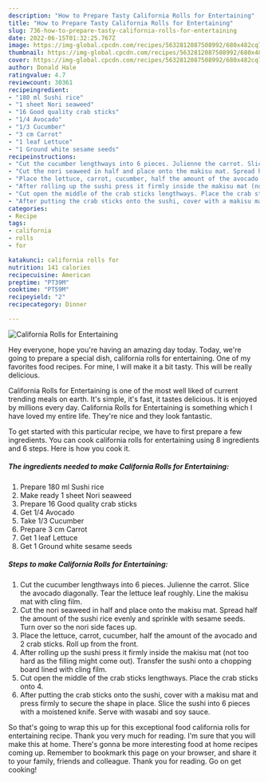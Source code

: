 ```yaml
---
description: "How to Prepare Tasty California Rolls for Entertaining"
title: "How to Prepare Tasty California Rolls for Entertaining"
slug: 736-how-to-prepare-tasty-california-rolls-for-entertaining
date: 2022-06-15T01:32:25.767Z
image: https://img-global.cpcdn.com/recipes/5632812087508992/680x482cq70/california-rolls-for-entertaining-recipe-main-photo.jpg
thumbnail: https://img-global.cpcdn.com/recipes/5632812087508992/680x482cq70/california-rolls-for-entertaining-recipe-main-photo.jpg
cover: https://img-global.cpcdn.com/recipes/5632812087508992/680x482cq70/california-rolls-for-entertaining-recipe-main-photo.jpg
author: Donald Hale
ratingvalue: 4.7
reviewcount: 30361
recipeingredient:
- "180 ml Sushi rice"
- "1 sheet Nori seaweed"
- "16 Good quality crab sticks"
- "1/4 Avocado"
- "1/3 Cucumber"
- "3 cm Carrot"
- "1 leaf Lettuce"
- "1 Ground white sesame seeds"
recipeinstructions:
- "Cut the cucumber lengthways into 6 pieces. Julienne the carrot. Slice the avocado diagonally. Tear the lettuce leaf roughly. Line the makisu mat with cling film."
- "Cut the nori seaweed in half and place onto the makisu mat. Spread half the amount of the sushi rice evenly and sprinkle with sesame seeds. Turn over so the nori side faces up."
- "Place the lettuce, carrot, cucumber, half the amount of the avocado and 2 crab sticks. Roll up from the front."
- "After rolling up the sushi press it firmly inside the makisu mat (not too hard as the filling might come out). Transfer the sushi onto a chopping board lined with cling film."
- "Cut open the middle of the crab sticks lengthways. Place the crab sticks onto 4."
- "After putting the crab sticks onto the sushi, cover with a makisu mat and press firmly to secure the shape in place. Slice the sushi into 6 pieces with a moistened knife. Serve with wasabi and soy sauce."
categories:
- Recipe
tags:
- california
- rolls
- for

katakunci: california rolls for 
nutrition: 141 calories
recipecuisine: American
preptime: "PT39M"
cooktime: "PT59M"
recipeyield: "2"
recipecategory: Dinner

---
```



![California Rolls for Entertaining](https://img-global.cpcdn.com/recipes/5632812087508992/680x482cq70/california-rolls-for-entertaining-recipe-main-photo.jpg)

Hey everyone, hope you're having an amazing day today. Today, we're going to prepare a special dish, california rolls for entertaining. One of my favorites food recipes. For mine, I will make it a bit tasty. This will be really delicious.

California Rolls for Entertaining is one of the most well liked of current trending meals on earth. It's simple, it's fast, it tastes delicious. It is enjoyed by millions every day. California Rolls for Entertaining is something which I have loved my entire life. They're nice and they look fantastic.




To get started with this particular recipe, we have to first prepare a few ingredients. You can cook california rolls for entertaining using 8 ingredients and 6 steps. Here is how you cook it.

<!--inarticleads1-->

##### The ingredients needed to make California Rolls for Entertaining:

1. Prepare 180 ml Sushi rice
1. Make ready 1 sheet Nori seaweed
1. Prepare 16 Good quality crab sticks
1. Get 1/4 Avocado
1. Take 1/3 Cucumber
1. Prepare 3 cm Carrot
1. Get 1 leaf Lettuce
1. Get 1 Ground white sesame seeds




<!--inarticleads2-->

##### Steps to make California Rolls for Entertaining:

1. Cut the cucumber lengthways into 6 pieces. Julienne the carrot. Slice the avocado diagonally. Tear the lettuce leaf roughly. Line the makisu mat with cling film.
1. Cut the nori seaweed in half and place onto the makisu mat. Spread half the amount of the sushi rice evenly and sprinkle with sesame seeds. Turn over so the nori side faces up.
1. Place the lettuce, carrot, cucumber, half the amount of the avocado and 2 crab sticks. Roll up from the front.
1. After rolling up the sushi press it firmly inside the makisu mat (not too hard as the filling might come out). Transfer the sushi onto a chopping board lined with cling film.
1. Cut open the middle of the crab sticks lengthways. Place the crab sticks onto 4.
1. After putting the crab sticks onto the sushi, cover with a makisu mat and press firmly to secure the shape in place. Slice the sushi into 6 pieces with a moistened knife. Serve with wasabi and soy sauce.




So that's going to wrap this up for this exceptional food california rolls for entertaining recipe. Thank you very much for reading. I'm sure that you will make this at home. There's gonna be more interesting food at home recipes coming up. Remember to bookmark this page on your browser, and share it to your family, friends and colleague. Thank you for reading. Go on get cooking!
